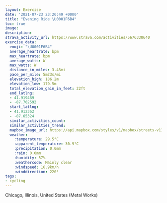 ```yaml
---
layout: Exercise
date: '2021-07-23 23:20:49 +0000'
title: "Evening Ride \U0001F6B4"
toc: true
image:
description:
strava_activity_url: https://www.strava.com/activities/5676330640
exercise_data:
  emoji: "\U0001F6B4"
  average_heartrate: bpm
  max_heartrate: bpm
  average_watts: W
  max_watts: W
  distance_in_miles: 3.43mi
  pace_per_mile: 5m23s/mi
  elevation_high: 186.2m
  elevation_low: 179.5m
  total_elevation_gain_in_feet: 22ft
  end_latlng:
  - 41.919489
  - -87.702592
  start_latlng:
  - 41.912362
  - -87.65324
  similar_activities_count:
  similar_activities_trend:
  mapbox_image_url: https://api.mapbox.com/styles/v1/mapbox/streets-v11/static/path-5+787af2-1.0(g_y~Fvw~uOKU%3FI%40%3FB%40CBMDW%3F_DLACw%40d%40c%40%60%40%5Bp%40_AtAmArBgA%7CA%5Bl%40gAzAm%40dAa%40b%40O%5E%5Dd%40cAbBsBxCCH%40FBBF%40%40HQ%5CAL%40fA%3FnCFdDBpE%40hFBdACr%40Bl%40%3FtAHl%40%3FLJZ%60%40vCB%5C%3FZJV%5ElCVxAn%40dEDG%40~%40Ab%40%3Fx%40DRLxA%3FREJKABBCIJB%5EGl%40BjBAb%40An%40EBCDOH%3FHCBEAIMOAKDeADWFIFEHAPDFFBJLhCDlAAnD%40tBB%5CH%60UF%60DAn%40BPA%5EBbGCf%40WdBI~A%40jGLnER%60FDvAAZDh%40JhD%3FnADl%40A%7CAF%60CAp%40DzC%3FbDCbADr%40Az%40D%5ECjB%40rCC%5EB%5CA%60KFjIA%7CEBfIDnBExA%3FlAEl%40BtQ%3FHGDAH%3F~CAFKB_AAo%40DSA%7B%40BSDe%40Eq%40%40MCa%40D%5DAg%40DqAAiCDWAOE_%40UC%40%3FBFJA%5C%40ZCZBV%3Fx%40CDY%40A%40%3FFCAUMk%40BCESAaAH%7BEDSD%3F%40%40BVA%60%40BAIMCEB),pin-s-s+e5b22e(-87.65324,41.91236),pin-s-f+89ae00(-87.7026,41.91948000000003)/auto/800x800?access_token=pk.eyJ1Ijoiam9zaGJlY2ttYW4iLCJhIjoiY205eWR2aDd1MWZ6djJrbXc4a3M0bWZleiJ9.XiG9OWkNcZk2QzjJbxLB4A
  weather:
    :temperature: 29.5°C
    :apparent_temperature: 30.9°C
    :precipitation: 0.0mm
    :rain: 0.0mm
    :humidity: 57%
    :weathercode: Mainly clear
    :windspeed: 16.9km/h
    :winddirection: 220°
tags:
- cycling
---
```

Chicago, Illinois, United States (Metal Works)
